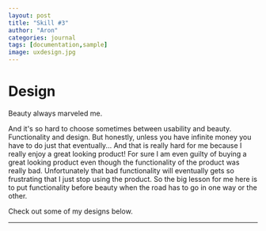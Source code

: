 ```yaml
---
layout: post
title: "Skill #3"
author: "Aron"
categories: journal
tags: [documentation,sample]
image: uxdesign.jpg
---
```


# Design

Beauty always marveled me. 

And it's so hard to choose sometimes between usability and beauty. Functionality and design. But honestly, unless you have infinite money you have to do just that eventually... And that is really hard for me because I really enjoy a great looking product! For sure I am even guilty of buying a great looking product even though the functionality of the product was really bad. Unfortunately that bad functionality will eventually gets so frustrating that I just stop using the product. So the big lesson for me here is to put functionality before beauty when the road has to go in one way or the other. 

Check out some of my designs below. 

---
